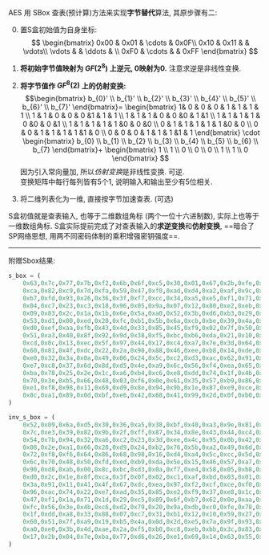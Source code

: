 AES 用 SBox 查表(预计算)方法来实现**字节替代**算法, 其原步骤有二:

0. 置S盒初始值为自身坐标:
$$
\begin{bmatrix}
0x00 & 0x01 & \cdots & 0x0F\\
0x10 &  0x11 & & \vdots\\
\vdots & & \ddots & \\
0xF0 & \cdots & & 0xFF
\end{bmatrix}
$$

1. **将初始字节值映射为 $GF(2^{8})$ 上逆元, 0映射为0.** 注意求逆是非线性变换.

2. **将字节值作 $GF^{8}(2)$ 上的仿射变换:**
$$\begin{bmatrix}
b_{0}'  \\ b_{1}'  \\ b_{2}'  \\ b_{3}' \\ b_{4}' \\ b_{5}' \\ b_{6}' \\ b_{7}'
\end{bmatrix}=
\begin{bmatrix}
1& 0 & 0 & 0 & 1 & 1 & 1 & 1 \\
1 & 1 & 0 & 0 & 0 &1 & 1 & 1 \\
1 & 1 & 1 & 0 & 0 &0 & 1  &1 \\
1 & 1 & 1 & 1 & 0 &0 & 0 &1 \\
1 & 1 & 1 & 1 & 1 &0 & 0 &0  \\
0 & 1 & 1 & 1 & 1 & 1 &0 & 0 \\
0 & 0 & 1 & 1 & 1 & 1 &1 & 0  \\
0 & 0 & 0 & 1 & 1 & 1 &1 & 1
\end{bmatrix} \cdot
\begin{bmatrix}
b_{0} \\ b_{1}  \\ b_{2}  \\ b_{3} \\ b_{4} \\ b_{5} \\ b_{6} \\ b_{7}
\end{bmatrix}+
\begin{bmatrix}
1 \\ 1  \\ 0  \\ 0 \\ 0 \\ 1 \\ 1 \\ 0
\end{bmatrix}
$$
因为引入常向量加, 所以*仿射变换*是非线性变换. 可逆.   
变换矩阵中每行每列皆有5个1, 说明输入和输出至少有5位相关. 

4. 将二维列表化为一维, 直接按字节加速查表. (可选)

S盒初值就是查表输入, 也等于二维数组角标 (两个一位十六进制数), 实际上也等于一维数组角标. S盒实际提前完成了对查表输入的**求逆变换**和**仿射变换**, ==暗合了SP网络思想, 用两不同密码体制的乘积增强密钥强度==.

***

附赠Sbox结果:
```python
s_box = (
	0x63,0x7c,0x77,0x7b,0xf2,0x6b,0x6f,0xc5,0x30,0x01,0x67,0x2b,0xfe,0xd7,0xab,0x76,
	0xca,0x82,0xc9,0x7d,0xfa,0x59,0x47,0xf0,0xad,0xd4,0xa2,0xaf,0x9c,0xa4,0x72,0xc0,
	0xb7,0xfd,0x93,0x26,0x36,0x3f,0xf7,0xcc,0x34,0xa5,0xe5,0xf1,0x71,0xd8,0x31,0x15,
	0x04,0xc7,0x23,0xc3,0x18,0x96,0x05,0x9a,0x07,0x12,0x80,0xe2,0xeb,0x27,0xb2,0x75,
	0x09,0x83,0x2c,0x1a,0x1b,0x6e,0x5a,0xa0,0x52,0x3b,0xd6,0xb3,0x29,0xe3,0x2f,0x84,
	0x53,0xd1,0x00,0xed,0x20,0xfc,0xb1,0x5b,0x6a,0xcb,0xbe,0x39,0x4a,0x4c,0x58,0xcf,
	0xd0,0xef,0xaa,0xfb,0x43,0x4d,0x33,0x85,0x45,0xf9,0x02,0x7f,0x50,0x3c,0x9f,0xa8,
	0x51,0xa3,0x40,0x8f,0x92,0x9d,0x38,0xf5,0xbc,0xb6,0xda,0x21,0x10,0xff,0xf3,0xd2,
	0xcd,0x0c,0x13,0xec,0x5f,0x97,0x44,0x17,0xc4,0xa7,0x7e,0x3d,0x64,0x5d,0x19,0x73,
	0x60,0x81,0x4f,0xdc,0x22,0x2a,0x90,0x88,0x46,0xee,0xb8,0x14,0xde,0x5e,0x0b,0xdb,
	0xe0,0x32,0x3a,0x0a,0x49,0x06,0x24,0x5c,0xc2,0xd3,0xac,0x62,0x91,0x95,0xe4,0x79,
	0xe7,0xc8,0x37,0x6d,0x8d,0xd5,0x4e,0xa9,0x6c,0x56,0xf4,0xea,0x65,0x7a,0xae,0x08,
	0xba,0x78,0x25,0x2e,0x1c,0xa6,0xb4,0xc6,0xe8,0xdd,0x74,0x1f,0x4b,0xbd,0x8b,0x8a,
	0x70,0x3e,0xb5,0x66,0x48,0x03,0xf6,0x0e,0x61,0x35,0x57,0xb9,0x86,0xc1,0x1d,0x9e,
	0xe1,0xf8,0x98,0x11,0x69,0xd9,0x8e,0x94,0x9b,0x1e,0x87,0xe9,0xce,0x55,0x28,0xdf,
	0x8c,0xa1,0x89,0x0d,0xbf,0xe6,0x42,0x68,0x41,0x99,0x2d,0x0f,0xb0,0x54,0xbb,0x16
)

inv_s_box = (
	0x52,0x09,0x6a,0xd5,0x30,0x36,0xa5,0x38,0xbf,0x40,0xa3,0x9e,0x81,0xf3,0xd7,0xfb,
	0x7c,0xe3,0x39,0x82,0x9b,0x2f,0xff,0x87,0x34,0x8e,0x43,0x44,0xc4,0xde,0xe9,0xcb,
	0x54,0x7b,0x94,0x32,0xa6,0xc2,0x23,0x3d,0xee,0x4c,0x95,0x0b,0x42,0xfa,0xc3,0x4e,
	0x08,0x2e,0xa1,0x66,0x28,0xd9,0x24,0xb2,0x76,0x5b,0xa2,0x49,0x6d,0x8b,0xd1,0x25,
	0x72,0xf8,0xf6,0x64,0x86,0x68,0x98,0x16,0xd4,0xa4,0x5c,0xcc,0x5d,0x65,0xb6,0x92,
	0x6c,0x70,0x48,0x50,0xfd,0xed,0xb9,0xda,0x5e,0x15,0x46,0x57,0xa7,0x8d,0x9d,0x84,
	0x90,0xd8,0xab,0x00,0x8c,0xbc,0xd3,0x0a,0xf7,0xe4,0x58,0x05,0xb8,0xb3,0x45,0x06,
	0xd0,0x2c,0x1e,0x8f,0xca,0x3f,0x0f,0x02,0xc1,0xaf,0xbd,0x03,0x01,0x13,0x8a,0x6b,
	0x3a,0x91,0x11,0x41,0x4f,0x67,0xdc,0xea,0x97,0xf2,0xcf,0xce,0xf0,0xb4,0xe6,0x73,
	0x96,0xac,0x74,0x22,0xe7,0xad,0x35,0x85,0xe2,0xf9,0x37,0xe8,0x1c,0x75,0xdf,0x6e,
	0x47,0xf1,0x1a,0x71,0x1d,0x29,0xc5,0x89,0x6f,0xb7,0x62,0x0e,0xaa,0x18,0xbe,0x1b,
	0xfc,0x56,0x3e,0x4b,0xc6,0xd2,0x79,0x20,0x9a,0xdb,0xc0,0xfe,0x78,0xcd,0x5a,0xf4,
	0x1f,0xdd,0xa8,0x33,0x88,0x07,0xc7,0x31,0xb1,0x12,0x10,0x59,0x27,0x80,0xec,0x5f,
	0x60,0x51,0x7f,0xa9,0x19,0xb5,0x4a,0x0d,0x2d,0xe5,0x7a,0x9f,0x93,0xc9,0x9c,0xef,
	0xa0,0xe0,0x3b,0x4d,0xae,0x2a,0xf5,0xb0,0xc8,0xeb,0xbb,0x3c,0x83,0x53,0x99,0x61,
	0x17,0x2b,0x04,0x7e,0xba,0x77,0xd6,0x26,0xe1,0x69,0x14,0x63,0x55,0x21,0x0c,0x7d
)
```
